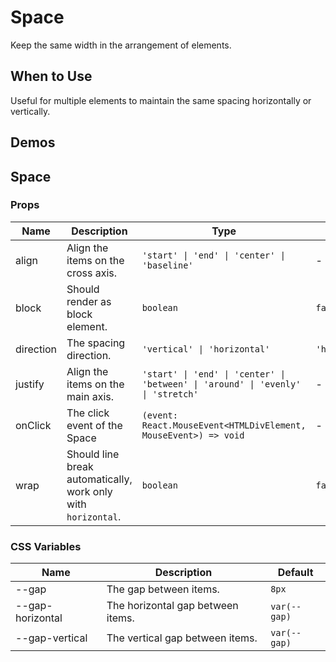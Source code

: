 # Space

Keep the same width in the arrangement of elements.

## When to Use

Useful for multiple elements to maintain the same spacing horizontally or vertically.

## Demos

<code src="./demos/demo1.tsx"></code>

## Space

### Props

| Name      | Description                                                   | Type                                                                             | Default        |
| --------- | ------------------------------------------------------------- | -------------------------------------------------------------------------------- | -------------- |
| align     | Align the items on the cross axis.                            | `'start' \| 'end' \| 'center' \| 'baseline'`                                     | -              |
| block     | Should render as block element.                               | `boolean`                                                                        | `false`        |
| direction | The spacing direction.                                        | `'vertical' \| 'horizontal'`                                                     | `'horizontal'` |
| justify   | Align the items on the main axis.                             | `'start' \| 'end' \| 'center' \| 'between' \| 'around' \| 'evenly' \| 'stretch'` | -              |
| onClick   | The click event of the Space                                  | `(event: React.MouseEvent<HTMLDivElement, MouseEvent>) => void`                  | -              |
| wrap      | Should line break automatically, work only with `horizontal`. | `boolean`                                                                        | `false`        |

### CSS Variables

| Name             | Description                       | Default      |
| ---------------- | --------------------------------- | ------------ |
| --gap            | The gap between items.            | `8px`        |
| --gap-horizontal | The horizontal gap between items. | `var(--gap)` |
| --gap-vertical   | The vertical gap between items.   | `var(--gap)` |
